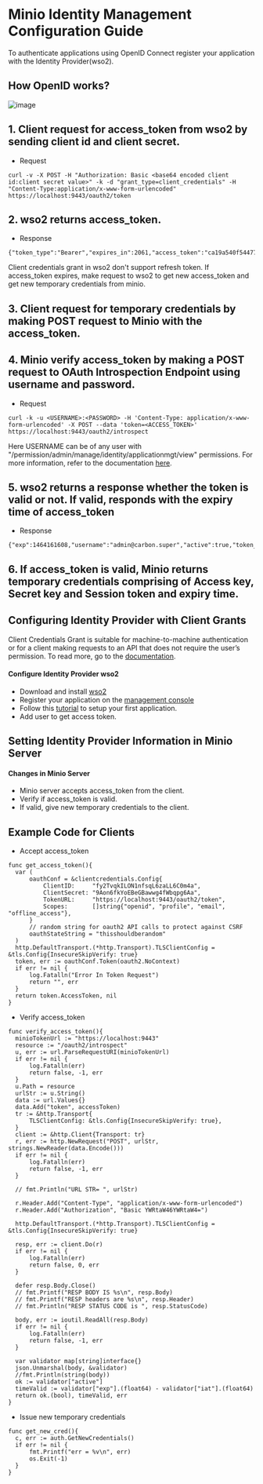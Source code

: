 
# Minio Identity Management Configuration Guide

To authenticate applications using OpenID Connect register your application with the Identity Provider(wso2).

## How OpenID works?

![image](https://user-images.githubusercontent.com/22103395/41444342-662c7a42-6ff7-11e8-93aa-75bce207e6cd.png)

## 1. Client request for access_token from wso2 by sending client id and client secret.

   - Request
```
curl -v -X POST -H "Authorization: Basic <base64 encoded client id:client secret value>" -k -d "grant_type=client_credentials" -H "Content-Type:application/x-www-form-urlencoded" https://localhost:9443/oauth2/token
```

## 2. wso2 returns access_token.

  - Response
```
{"token_type":"Bearer","expires_in":2061,"access_token":"ca19a540f544777860e44e75f605d927"}

```

Client credentials grant in wso2 don't support refresh token. If access_token expires, make request to wso2 to get new access_token and get new temporary credentials from minio.

## 3. Client request for temporary credentials by making POST request to Minio with the access_token.

## 4. Minio verify access_token by making a POST request to OAuth Introspection Endpoint using username and password.

  - Request 
```
curl -k -u <USERNAME>:<PASSWORD> -H 'Content-Type: application/x-www-form-urlencoded' -X POST --data 'token=<ACCESS_TOKEN>' https://localhost:9443/oauth2/introspect
```

Here USERNAME can be of any user with "/permission/admin/manage/identity/applicationmgt/view" permissions. For more information, refer to the documentation [here](https://docs.wso2.com/display/IS530/Invoke+the+OAuth+Introspection+Endpoint).

## 5. wso2 returns a response whether the token is valid or not. If valid, responds with the expiry time of access_token

  - Response
```
{"exp":1464161608,"username":"admin@carbon.super","active":true,"token_type":"Bearer","client_id":"rgfKVdnMQnJSSr_pKFTxj3apiwYa","iat":1464158008}
```

## 6. If access_token is valid, Minio returns temporary credentials comprising of Access key, Secret key and Session token and expiry time.


## Configuring Identity Provider with Client Grants
Client Credentials Grant is suitable for machine-to-machine authentication or for a client making requests to an API that does not require the user’s permission. To read more, go to the [documentation](https://docs.wso2.com/display/IS510/Client+Credentials+Grant).

#### Configure Identity Provider wso2
  - Download and install [wso2](https://docs.wso2.com/display/IS530/Installation+Guide)
  - Register your application on the [management console](https://docs.wso2.com/display/IS530/Getting+Started+with+the+Management+Console)
  - Follow this [tutorial](https://docs.wso2.com/display/IS530/Setting+Up+the+Sample+Webapp) to setup your first application.
  - Add user to get access token. 

## Setting Identity Provider Information in Minio Server
#### Changes in Minio Server
  - Minio server accepts access_token from the client.
  - Verify if access_token is valid.
  - If valid, give new temporary credentials to the client.

## Example Code for Clients
  - Accept access_token
  ```
  func get_access_token(){
	var (
		oauthConf = &clientcredentials.Config{
			ClientID:     "fy2TvqkILON1nfsqL6zaLL6C0m4a",
			ClientSecret: "9Aon6fkYoEBeGBawwg4fWbqpg6Aa",
			TokenURL:     "https://localhost:9443/oauth2/token",
			Scopes:       []string{"openid", "profile", "email", "offline_access"},
		}
		// random string for oauth2 API calls to protect against CSRF
		oauthStateString = "thisshouldberandom"
	)
	http.DefaultTransport.(*http.Transport).TLSClientConfig = &tls.Config{InsecureSkipVerify: true}
	token, err := oauthConf.Token(oauth2.NoContext)
	if err != nil {
		log.Fatalln("Error In Token Request")
		return "", err
	}
	return token.AccessToken, nil
  }
  ```
  
  - Verify access_token
  ```
  func verify_access_token(){
	minioTokenUrl := "https://localhost:9443"
	resource := "/oauth2/introspect"
	u, err := url.ParseRequestURI(minioTokenUrl)
	if err != nil {
		log.Fatalln(err)
		return false, -1, err
	}
	u.Path = resource
	urlStr := u.String()
	data := url.Values{}
	data.Add("token", accessToken)
	tr := &http.Transport{
		TLSClientConfig: &tls.Config{InsecureSkipVerify: true},
	}
	client := &http.Client{Transport: tr}
	r, err := http.NewRequest("POST", urlStr, strings.NewReader(data.Encode()))
	if err != nil {
		log.Fatalln(err)
		return false, -1, err
	}

	// fmt.Println("URL STR= ", urlStr)

	r.Header.Add("Content-Type", "application/x-www-form-urlencoded")
	r.Header.Add("Authorization", "Basic YWRtaW46YWRtaW4=")

	http.DefaultTransport.(*http.Transport).TLSClientConfig = &tls.Config{InsecureSkipVerify: true}

	resp, err := client.Do(r)
	if err != nil {
		log.Fatalln(err)
		return false, 0, err
	}

	defer resp.Body.Close()
	// fmt.Printf("RESP BODY IS %s\n", resp.Body)
	// fmt.Printf("RESP headers are %s\n", resp.Header)
	// fmt.Println("RESP STATUS CODE is ", resp.StatusCode)

	body, err := ioutil.ReadAll(resp.Body)
	if err != nil {
		log.Fatalln(err)
		return false, -1, err
	}

	var validator map[string]interface{}
	json.Unmarshal(body, &validator)
	//fmt.Println(string(body))
	ok := validator["active"]
	timeValid := validator["exp"].(float64) - validator["iat"].(float64)
	return ok.(bool), timeValid, err
  }
  ```
  
  - Issue new temporary credentials
  ```
  func get_new_cred(){
	c, err := auth.GetNewCredentials()
	if err != nil {
		fmt.Printf("err = %v\n", err)
		os.Exit(-1)
	}
  }
  ```
